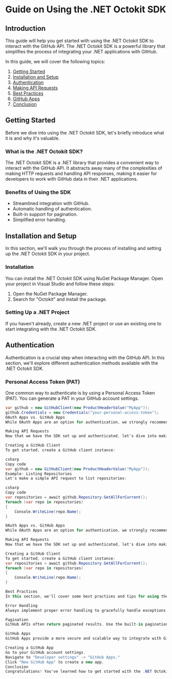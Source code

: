 # Guide on Using the .NET Octokit SDK

## Introduction

This guide will help you get started with using the .NET Octokit SDK to interact with the GitHub API. The .NET Octokit SDK is a powerful library that simplifies the process of integrating your .NET applications with GitHub.

In this guide, we will cover the following topics:

1. [Getting Started](#getting-started)
2. [Installation and Setup](#installation-and-setup)
3. [Authentication](#authentication)
4. [Making API Requests](#making-api-requests)
5. [Best Practices](#best-practices)
6. [GitHub Apps](#github-apps)
7. [Conclusion](#conclusion)

## Getting Started

Before we dive into using the .NET Octokit SDK, let's briefly introduce what it is and why it's valuable.

### What is the .NET Octokit SDK?

The .NET Octokit SDK is a .NET library that provides a convenient way to interact with the GitHub API. It abstracts away many of the complexities of making HTTP requests and handling API responses, making it easier for developers to work with GitHub data in their .NET applications.

### Benefits of Using the SDK

- Streamlined integration with GitHub.
- Automatic handling of authentication.
- Built-in support for pagination.
- Simplified error handling.

## Installation and Setup

In this section, we'll walk you through the process of installing and setting up the .NET Octokit SDK in your project.

### Installation

You can install the .NET Octokit SDK using NuGet Package Manager. Open your project in Visual Studio and follow these steps:

1. Open the NuGet Package Manager.
2. Search for "Octokit" and install the package.

### Setting Up a .NET Project

If you haven't already, create a new .NET project or use an existing one to start integrating with the .NET Octokit SDK.

## Authentication

Authentication is a crucial step when interacting with the GitHub API. In this section, we'll explore different authentication methods available with the .NET Octokit SDK.

### Personal Access Token (PAT)

One common way to authenticate is by using a Personal Access Token (PAT). You can generate a PAT in your GitHub account settings.

```csharp
var github = new GitHubClient(new ProductHeaderValue("MyApp"));
github.Credentials = new Credentials("your-personal-access-token");
OAuth Apps vs. GitHub Apps
While OAuth Apps are an option for authentication, we strongly recommend using GitHub Apps for enhanced security and permissions management.

Making API Requests
Now that we have the SDK set up and authenticated, let's dive into making API requests to interact with GitHub data.

Creating a GitHub Client
To get started, create a GitHub client instance:

csharp
Copy code
var github = new GitHubClient(new ProductHeaderValue("MyApp"));
Example: Listing Repositories
Let's make a simple API request to list repositories:

csharp
Copy code
var repositories = await github.Repository.GetAllForCurrent();
foreach (var repo in repositories)
{
    Console.WriteLine(repo.Name);
}

OAuth Apps vs. GitHub Apps
While OAuth Apps are an option for authentication, we strongly recommend using GitHub Apps for enhanced security and permissions management.

Making API Requests
Now that we have the SDK set up and authenticated, let's dive into making API requests to interact with GitHub data.

Creating a GitHub Client
To get started, create a GitHub client instance:
var repositories = await github.Repository.GetAllForCurrent();
foreach (var repo in repositories)
{
    Console.WriteLine(repo.Name);
}

Best Practices
In this section, we'll cover some best practices and tips for using the .NET Octokit SDK effectively.

Error Handling
Always implement proper error handling to gracefully handle exceptions and error responses from the API.

Pagination
GitHub APIs often return paginated results. Use the built-in pagination support provided by the SDK.

GitHub Apps
GitHub Apps provide a more secure and scalable way to integrate with GitHub. In this section, we'll guide you on creating and configuring a GitHub App.

Creating a GitHub App
Go to your GitHub account settings.
Navigate to "Developer settings" -> "GitHub Apps."
Click "New GitHub App" to create a new app.
Conclusion
Congratulations! You've learned how to get started with the .NET Octokit SDK and integrate it into your .NET projects. GitHub integration opens up a world of possibilities for automating and enhancing your development workflow.
